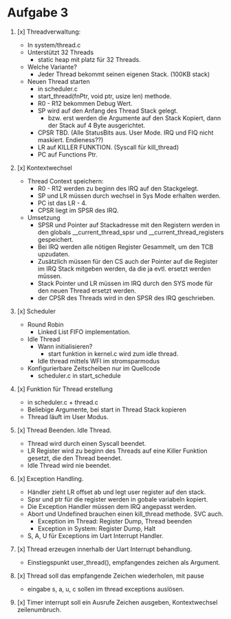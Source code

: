 # Aufgabe 3
1. [x] Threadverwaltung:
    - In system/thread.c
    - Unterstützt 32 Threads
        - static heap mit platz für 32 Threads.
    - Welche Variante?
        - Jeder Thread bekommt seinen eigenen Stack. (100KB stack) 
    - Neuen Thread starten
        - in scheduler.c
        - start_thread(fnPtr, void ptr, usize len) methode.
        - R0 - R12 bekommen Debug Wert.
        - SP wird auf den Anfang des Thread Stack gelegt.
            - bzw. erst werden die Argumente auf den Stack Kopiert, dann der Stack auf 4 Byte ausgerichtet.
        - CPSR TBD. (Alle StatusBits aus. User Mode. IRQ und FIQ nicht maskiert. Endieness??)
        - LR auf KILLER FUNKTION. (Syscall für kill_thread)
        - PC auf Functions Ptr.
2. [x] Kontextwechsel
    - Thread Context speichern: 
        - R0 - R12 werden zu beginn des IRQ auf den Stackgelegt.
        - SP und LR müssen durch wechsel in Sys Mode erhalten werden.
        - PC ist das LR - 4.
        - CPSR liegt im SPSR des IRQ.
    - Umsetzung
        - SPSR und Pointer auf Stackadresse mit den Registern werden in den globals __current_thread_spsr und __current_thread_registers gespeichert.
        - Bei IRQ werden alle nötigen Register Gesammelt, um den TCB upzudaten.
        - Zusätzlich müssen für den CS auch der Pointer auf die Register im IRQ Stack mitgeben werden, da die ja evtl. ersetzt werden 
        müssen.
        - Stack Pointer und LR müssen im IRQ durch den SYS mode für den neuen Thread ersetzt werden.
        - der CPSR des Threads wird in den SPSR des IRQ geschrieben.

3. [x] Scheduler
    - Round Robin
        - Linked List FIFO implementation.
    - Idle Thread
        - Wann initialisieren?
            - start funktion in kernel.c wird zum idle thread.
        - Idle thread mittels WFI im stromsparmodus
    - Konfigurierbare Zeitscheiben nur im Quellcode
        - scheduler.c in start_schedule
4. [x] Funktion für Thread erstellung
    - in scheduler.c + thread.c
    - Beliebige Argumente, bei start in Thread Stack kopieren
    - Thread läuft im User Modus.
5. [x] Thread Beenden. Idle Thread.
    - Thread wird durch einen Syscall beendet.
    - LR Register wird zu beginn des Threads auf eine Killer Funktion gesetzt, die den Thread beendet.
    - Idle Thread wird nie beendet.
6. [x] Exception Handling.
    - Händler zieht LR offset ab und legt user register auf den stack.
    - Spsr und ptr für die register werden in gobale variabeln kopiert.
    - Die Exception Handler müssen dem IRQ angepasst werden.
    - Abort und Undefined brauchen einen kill_thread methode. SVC auch.
        - Exception im Thread: Register Dump, Thread beenden
        - Exception in System: Register Dump, Halt
    - S, A, U für Exceptions im Uart Interrupt Handler.
7. [x] Thread erzeugen innerhalb der Uart Interrupt behandlung.
    - Einstiegspunkt user_thread(), empfangendes zeichen als Argument.
8. [x] Thread soll das empfangende Zeichen wiederholen, mit pause
    - eingabe s, a, u, c sollen im thread exceptions auslösen.
9. [x] Timer interrupt soll ein Ausrufe Zeichen ausgeben, Kontextwechsel 
zeilenumbruch.